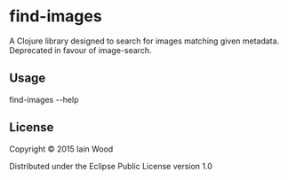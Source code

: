 # find-images

A Clojure library designed to search for images matching given metadata. Deprecated in favour of image-search.

## Usage

find-images --help

## License

Copyright © 2015 Iain Wood

Distributed under the Eclipse Public License version 1.0
